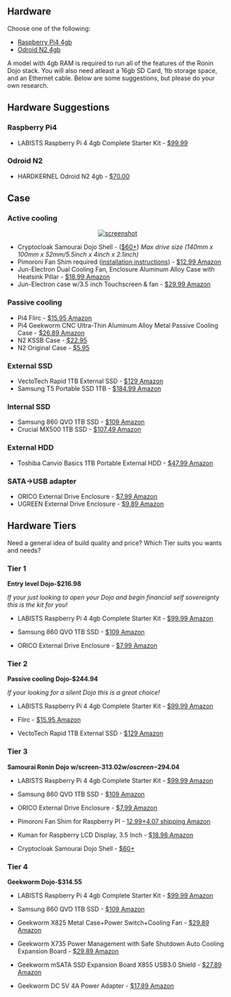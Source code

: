 ## Hardware
Choose one of the following:

* [Raspberry Pi4 4gb](https://www.raspberrypi.org/products/raspberry-pi-4-model-b/specifications/)
* [Odroid N2 4gb](https://forum.odroid.com/viewtopic.php?t=33781)

A model with 4gb RAM is required to run all of the features of the Ronin Dojo stack. You will also need atleast a 16gb SD Card, 1tb storage space, and an Ethernet cable. Below are some suggestions, but please do your own research.

## Hardware Suggestions 

### Raspberry Pi4
* LABISTS Raspberry Pi 4 4gb Complete Starter Kit - [$99.99](https://www.amazon.com/dp/B07YRSYR3M/ref=cm_sw_r_cp_apa_i_Fte1DbZTYFMM3)

### Odroid N2
* HARDKERNEL Odroid N2 4gb - [$70.00](https://www.hardkernel.com/shop/odroid-n2-with-4gbyte-ram/)

## Case

### Active cooling 
<p align='center'>
  <a href='https://thecryptocloak.com/product/samourai/'>
    <img src='https://thecryptocloak.com/wp-content/uploads/2019/10/IMG_20191029_061006.jpg' alt='screenshot' />
  </a>
</p>

* Cryptocloak Samourai Dojo Shell - ([$60+](https://thecryptocloak.com/product/samourai/))
*Max drive size (140mm x 100mm x 52mm/5.5inch x 4inch x 2.1inch)*
* Pimoroni Fan Shim required ([installation instructions](https://learn.pimoroni.com/tutorial/sandyj/getting-started-with-fan-shim)) - [$12.99 Amazon](https://www.amazon.com/dp/B07TTTCN8H/ref=cm_sw_r_cp_apa_i_fmc1DbHNVC940)
* Jun-Electron Dual Cooling Fan, Enclosure Aluminum Alloy Case with Heatsink Pillar - [$18.99 Amazon](https://www.amazon.com/dp/B07TZQHXZ6/ref=cm_sw_r_cp_apa_i_GpG1Db6DBKV5J)
* Jun-Electron case w/3.5 inch Touchscreen & fan - [$29.99 Amazon](https://www.amazon.com/dp/B07WQW6H9S/ref=cm_sw_r_cp_apa_i_jdX1DbT9AAZ6C)

### Passive cooling 
* Pi4 Flirc - [$15.95 Amazon](https://www.amazon.com/dp/B07WG4DW52/ref=cm_sw_r_cp_apa_i_zU.0DbP89BH06)
* Pi4 Geekworm CNC Ultra-Thin Aluminum Alloy Metal Passive Cooling Case - [$26.89 Amazon](https://www.amazon.com/dp/B07X5Y81C6/ref=cm_sw_r_cp_apa_i_3iX1Db4XQ125X)
* N2 KSSB Case - [$22.95](https://ameridroid.com/products/kksb-odroid-n2-case)
* N2 Original Case - [$5.95](https://ameridroid.com/products/odroid-n2-case)

### External SSD
* VectoTech Rapid 1TB External SSD - [$129 Amazon](https://www.amazon.com/dp/B01JKMZ8FA/ref=cm_sw_r_cp_apa_i_Yqe1DbP4Q1G98)
* Samsung T5 Portable SSD 1TB - [$184.99 Amazon](https://www.amazon.com/dp/B073H552FJ/ref=cm_sw_r_cp_apa_i_meC1DbSVH1Z62)

### Internal SSD
* Samsung 860 QVO 1TB SSD - [$109 Amazon](https://www.amazon.com/dp/B07L3D19MY/ref=cm_sw_r_cp_apa_i_VKE1Db58WH96B)
* Crucial MX500 1TB SSD - [$107.49 Amazon](https://www.amazon.com/dp/B077SF8KMG/ref=cm_sw_r_cp_apa_i_Pic2DbDZABWGK)

### External HDD
* Toshiba Canvio Basics 1TB Portable External HDD - [$47.99 Amazon](https://www.amazon.com/dp/B079D359S6/ref=cm_sw_r_cp_apa_i_QzF1DbPYK4C3P)

### SATA->USB adapter 
* ORICO External Drive Enclosure - [$7.99 Amazon](https://www.amazon.com/dp/B01M08LCXW/ref=cm_sw_r_cp_apa_i_2YE1DbQ8XNG86)
* UGREEN External Drive Enclosure - [$9.89 Amazon](https://www.amazon.com/dp/B06XWRRMYX/ref=cm_sw_r_cp_apa_i_AN11DbCNAE4RB)

## Hardware Tiers
Need a general idea of build quality and price? Which Tier suits you wants and needs?

### Tier 1
**Entry level Dojo-$216.98**

*If your just looking to open your Dojo and begin financial self sovereignty this is the kit for you!*

* LABISTS Raspberry Pi 4 4gb Complete Starter Kit - [$99.99 Amazon](https://www.amazon.com/dp/B07YRSYR3M/ref=cm_sw_r_cp_apa_i_Fte1DbZTYFMM3)

* Samsung 860 QVO 1TB SSD - [$109 Amazon](https://www.amazon.com/dp/B07L3D19MY/ref=cm_sw_r_cp_apa_i_VKE1Db58WH96B)

* ORICO External Drive Enclosure - [$7.99 Amazon](https://www.amazon.com/dp/B01M08LCXW/ref=cm_sw_r_cp_apa_i_2YE1DbQ8XNG86)

### Tier 2
**Passive cooling Dojo-$244.94**

*If your looking for a silent Dojo this is a great choice!*

* LABISTS Raspberry Pi 4 4gb Complete Starter Kit - [$99.99 Amazon](https://www.amazon.com/dp/B07YRSYR3M/ref=cm_sw_r_cp_apa_i_Fte1DbZTYFMM3)

* Flirc - [$15.95 Amazon](https://www.amazon.com/dp/B07WG4DW52/ref=cm_sw_r_cp_apa_i_zU.0DbP89BH06)

* VectoTech Rapid 1TB External SSD - [$129 Amazon](https://www.amazon.com/dp/B01JKMZ8FA/ref=cm_sw_r_cp_apa_i_Yqe1DbP4Q1G98)

### Tier 3
**Samourai Ronin Dojo w/screen-$313.02 w/o screen-$294.04**

* LABISTS Raspberry Pi 4 4gb Complete Starter Kit - [$99.99 Amazon](https://www.amazon.com/dp/B07YRSYR3M/ref=cm_sw_r_cp_apa_i_Fte1DbZTYFMM3)

* Samsung 860 QVO 1TB SSD - [$109 Amazon](https://www.amazon.com/dp/B07L3D19MY/ref=cm_sw_r_cp_apa_i_VKE1Db58WH96B)

* ORICO External Drive Enclosure - [$7.99 Amazon](https://www.amazon.com/dp/B01M08LCXW/ref=cm_sw_r_cp_apa_i_2YE1DbQ8XNG86)

* Pimoroni Fan Shim for Raspberry PI - [$12.99+$4.07 shipping Amazon](https://www.amazon.com/dp/B07TTTCN8H/ref=cm_sw_r_cp_apa_i_BU10Db3NXCEC0) 

* Kuman for Raspberry LCD Display, 3.5 Inch - [$18.98 Amazon](https://www.amazon.com/dp/B01CNJVG8K/ref=cm_sw_r_cp_apa_i_OV10DbNN08Q0N)

* Cryptocloak Samourai Dojo Shell - [$60+](https://thecryptocloak.com/product/samourai/)

### Tier 4
**Geekworm Dojo-$314.55**

* LABISTS Raspberry Pi 4 4gb Complete Starter Kit - [$99.99 Amazon](https://www.amazon.com/dp/B07YRSYR3M/ref=cm_sw_r_cp_apa_i_Fte1DbZTYFMM3)

* Samsung 860 QVO 1TB SSD - [$109 Amazon](https://www.amazon.com/dp/B07L3D19MY/ref=cm_sw_r_cp_apa_i_VKE1Db58WH96B)

* Geekworm X825 Metal Case+Power Switch+Cooling Fan - [$29.89 Amazon](https://www.amazon.com/dp/B07W4VH9K6/ref=cm_sw_r_cp_apa_i_aAb2DbKCXW4WT)

* Geekworm X735 Power Management with Safe Shutdown Auto Cooling Expansion Board - [$29.89 Amazon](https://www.amazon.com/dp/B07R45W1LN/ref=cm_sw_r_cp_apa_i_zBb2DbT2W0T0T)

* Geekworm mSATA SSD Expansion Board X855 USB3.0 Shield - [$27.89 Amazon](https://www.amazon.com/dp/B07VXFGFLX/ref=cm_sw_r_cp_apa_i_CEb2DbMZVDS3S)

* Geekworm DC 5V 4A Power Adapter - [$17.89 Amazon](https://www.amazon.com/dp/B07413Q5Y4/ref=cm_sw_r_cp_apa_i_dHb2DbN4TED0T)
